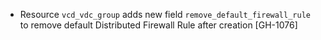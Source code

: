 * Resource `vcd_vdc_group` adds new field `remove_default_firewall_rule` to remove default
  Distributed Firewall Rule after creation [GH-1076]
